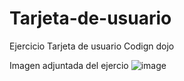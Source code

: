 # Tarjeta-de-usuario
Ejercicio Tarjeta de usuario Codign dojo


Imagen adjuntada del ejercio
![image](https://github.com/DavidProgramer404/Tarjeta-de-usuario/assets/100321757/3f88615f-dff6-4871-805a-9d543ab3f030)
